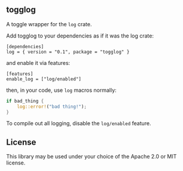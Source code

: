 togglog
-------
A toggle wrapper for the `log` crate.

Add togglog to your dependencies as if it was the log crate:
```
[dependencies]
log = { version = "0.1", package = "togglog" }
```
and enable it via features:
```
[features]
enable_log = ["log/enabled"]
```
then, in your code, use `log` macros normally:
```rust
if bad_thing {
    log::error!("bad thing!");
}
```

To compile out all logging, disable the `log/enabled` feature.

License
-------

This library may be used under your choice of the Apache 2.0 or MIT license.
